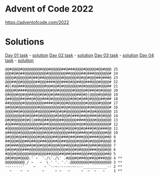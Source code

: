 # Advent of Code 2022

https://adventofcode.com/2022

# Solutions

[Day 01 task](./day01.task.md) - [solution](./day01.js)
[Day 02 task](./day02.task.md) - [solution](./day02.js)
[Day 03 task](./day03.task.md) - [solution](./day03.js)
[Day 04 task](./day04.task.md) - [solution](./day04.js)

```
@@#@@@@#@@@@@@@@#@@@#@@@@@##@###@@@@#@@@@@#@@#@@@ 25
@@@#@#@##@@@@@@@@@@#@@@@@@@@##@@@@@##@###@@@@@@@# 24
@@@@#@@@@@@#@##@##@@@@@@@@#@@@@@@#@#@@#@@@##@###@ 23
@@@##@@#@@@@@@##@@@####@@@###@#@@##@@###@@@#@@@@# 22
#@|#@@###@@@@@@@@@#@@#@@#@#@@@@@@@#@#@@@@@@#@@@## 21
@@@@#@####@@@@@@@@@@@#@@#@@@@@@#@@@@@#@##@#@#@@@@ 20
@#@@@#@@#@@##@@@#@#@@#@##@@@@@@@@##@#@|@@@@#@@#@@ 19
@##@@@@##@##@#@@@###@#@@@@@@@@#@#@#@##@#@@@@##@## 18
##@@@@@@#@@@@@@@@@####@@#@@@#@@@@@@@@#@@@@@#@@@@# 17
@#@@@#@@@@@@@@@#@@@@@@@@@@#@@#@@@@@@@@#@#@@@@@@@# 16
@@@@##@#@@@@@@#@@@@@@##@@#@#@@@@@@@##@#@@#@@@@@@@ 15
@@@@@@@@#@#@@##@#@@@@@@#@#@@@#@###@##@@###@#@#@@@ 14
@#@#@@@@#@#@|@##@@##@@#@@##@@@@@@####@@@@#@@@@@@@ 13
#@@###@@@@@@@@@@#@##@@@@@@@@@@@@@#@@#@@@@@@@@@@@# 12
#@@@@@@@@@@##@@@#@@@@@#@@#@@#@@@#@@#@###@#@@###@@ 11
@##@@@#@@@@@@#@@@@#@@#@@@@@@@###@@###@@#@@@@@@#@@ 10
@#@@@#@@##@@@@@#@#@@@@##@@###@##@###@@@####@@@##@ 9
##@@@#@@@##@##@@###@@@##@@##@@@@@#@@@#@#@@@@#@@@@ 8
@#@###@@@@##@#@@#@@@#@@@#@@##@@@#@@###@@##@#@@@@@ 7
@#@@#@@@###@@@@@@@@@@@@@@@@@#@@@#@#@@@@###@@@@#@@ 6
#@@@#@@@@@@#@@#@@@@##@@@@##@##@####@@@##@@@@@@##@ 5
@#@#@@#@@@@.' ~  './\'./\' .#@@@#@###@@##@@###@@@ 4 **
@@@@@@@@@_/ ~   ~  \ ' '. '.'.@@@@@@@@@#@@@@@@@@@ 3 **
-~------'    ~    ~ '--~-----~-~----___________-- 2 **
  ~    ~  ~      ~     ~ ~   ~     ~  ~  ~   ~    1 **
```
